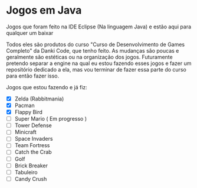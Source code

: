 # Jogos em Java
Jogos que foram feito na IDE Eclipse (Na linguagem Java) e estão aqui para qualquer um baixar

Todos eles são produtos do curso "Curso de Desenvolvimento de Games Completo" da Danki Code, que tenho feito. As mudanças são poucas e geralmente são estéticas ou na organização dos jogos. Futuramente pretendo separar a engine na qual eu estou fazendo esses jogos e fazer um repositório dedicado a ela, mas vou terminar de fazer essa parte do curso para então fazer isso.

Jogos que estou fazendo e já fiz:

- [x] Zelda (Rabbitmania)
- [x] Pacman
- [x] Flappy Bird
- [ ] Super Mario ( Em progresso )
- [ ] Tower Defense
- [ ] Minicraft
- [ ] Space Invaders
- [ ] Team Fortress
- [ ] Catch the Crab
- [ ] Golf
- [ ] Brick Breaker 
- [ ] Tabuleiro
- [ ] Candy Crush 
